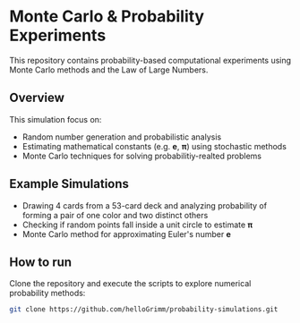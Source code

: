 # Monte Carlo & Probability Experiments
This repository contains probability-based computational experiments using Monte Carlo methods and the Law of Large Numbers.

## Overview
This simulation focus on:
- Random number generation and probabilistic analysis
- Estimating mathematical constants (e.g. **e**, **π**) using stochastic methods
- Monte Carlo techniques for solving probabilitiy-realted problems

## Example Simulations
- Drawing 4 cards from a 53-card deck and analyzing probability of forming a pair of one color and two distinct others
- Checking if random points fall inside a unit circle to estimate **π**
- Monte Carlo method for approximating Euler's number **e**

## How to run
Clone the repository and execute the scripts to explore numerical probability methods:
```bash
git clone https://github.com/helloGrimm/probability-simulations.git
